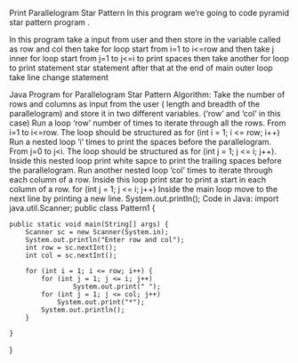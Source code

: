 Print Parallelogram Star Pattern
In this program we’re going to code pyramid star pattern program .

In this program take a input from user and then store in the variable called as row and col then take for loop start from i=1 to i<=row and then take j inner for loop start from j=1 to j<=i  to print spaces then take another for loop to print statement star statement after that at the end of main outer loop take line change statement

Java Program for Parallelogram Star Pattern
Algorithm:
Take the number of rows and columns as input from the user ( length and breadth of the parallelogram) and store it in two different variables. (‘row’ and ‘col’ in this case)
Run a loop ‘row’ number of times to iterate through all the rows. From i=1 to i<=row. The loop should be structured as for (int i = 1; i <= row; i++)
 Run a nested loop ‘i’ times to print the spaces before the parallelogram. From j=0 to j<i. The loop should be structured as for (int j = 1; j <= i; j++).
Inside this nested loop print white sapce to print the trailing spaces before the parallelogram.
Run another nested loop ‘col’ times to iterate through each column of a row.
Inside this loop print star to print a start in each column of a row. for (int j = 1; j <= i; j++)
Inside the main loop move to the next line by printing a new line.  System.out.println();
Code in Java:
import java.util.Scanner;
public class Pattern1 {

	public static void main(String[] args) {
		Scanner sc = new Scanner(System.in);
		System.out.println("Enter row and col");
		int row = sc.nextInt();
		int col = sc.nextInt();
		
		for (int i = 1; i <= row; i++) {
			for (int j = 1; j <= i; j++) 
			    	System.out.print(" ");
			for (int j = 1; j <= col; j++) 
				System.out.print("*");
			System.out.println();
		}

	}

}
